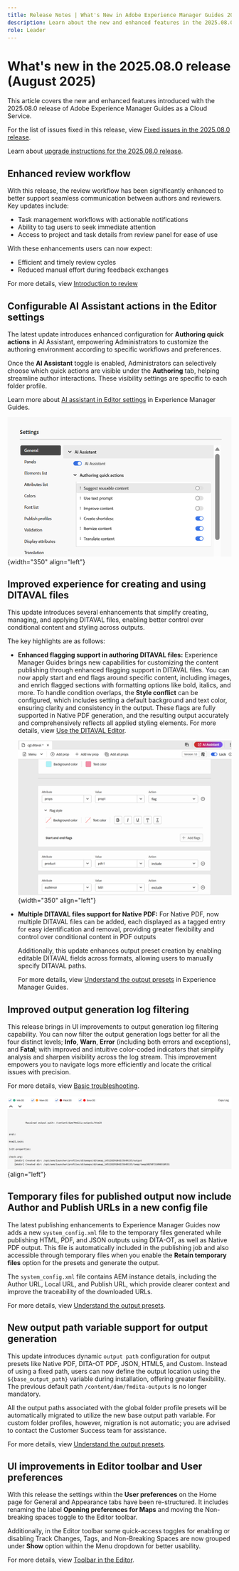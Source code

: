 ```yaml
---
title: Release Notes | What's New in Adobe Experience Manager Guides 2025.08.0 release
description: Learn about the new and enhanced features in the 2025.08.0 release of Adobe Experience Manager Guides
role: Leader
---
```

# What's new in the 2025.08.0 release (August 2025)

This article covers the new and enhanced features introduced with the 2025.08.0 release of Adobe Experience Manager Guides as a Cloud Service.

For the list of issues fixed in this release, view [Fixed issues in the 2025.08.0 release](fixed-issues-2025-08-0.md).

Learn about [upgrade instructions for the 2025.08.0  release](../release-info/upgrade-instructions-2025-08-0.md).


## Enhanced review workflow

With this release, the review workflow has been significantly enhanced to better support seamless communication between authors and reviewers. Key updates include:

- Task management workflows with actionable notifications
- Ability to tag users to seek immediate attention
- Access to project and task details from review panel for ease of use

With these enhancements users can now expect:

- Efficient and timely review cycles
- Reduced manual effort during feedback exchanges

For more details, view [Introduction to review](../user-guide/review.md)

## Configurable AI Assistant actions in the Editor settings

The latest update introduces enhanced configuration for **Authoring quick actions** in AI Assistant, empowering Administrators to customize the authoring environment according to specific workflows and preferences.

Once the **AI Assistant** toggle is enabled, Administrators can selectively choose which quick actions are visible under the **Authoring** tab, helping streamline author interactions. These visibility settings are specific to each folder profile.

Learn more about [AI assistant in Editor settings](../user-guide/web-editor-settings.md#general) in Experience Manager Guides.

![](assets/authoring-quick-actions.png){width="350" align="left"}


## Improved experience for creating and using DITAVAL files

This update introduces several enhancements that simplify creating, managing, and applying DITAVAL files, enabling better control over conditional content and styling across outputs.

The key highlights are as follows:

- **Enhanced flagging support in authoring DITAVAL files:** Experience Manager Guides brings new capabilities for customizing the content publishing through enhanced flagging support in DITAVAL files. You can now apply start and end flags around specific content, including images, and enrich flagged sections with formatting options like bold, italics, and more. To handle condition overlaps, the **Style conflict** can be configured, which includes setting a default background and text color, ensuring clarity and consistency in the output. These flags are fully supported in Native PDF generation, and the resulting output accurately and comprehensively reflects all applied styling elements.
For more details, view [Use the DITAVAL Editor](../user-guide/ditaval-editor.md).

    ![](assets/ditaval-flag-style-new.png){width="350" align="left"}

- **Multiple DITAVAL files support for Native PDF:** For Native PDF, now multiple DITAVAL files can be added, each displayed as a tagged entry for easy identification and removal, providing greater flexibility and control over conditional content in PDF outputs

    Additionally, this update enhances output preset creation by enabling editable DITAVAL fields across formats, allowing users to manually specify DITAVAL paths.

    For more details, view [Understand the output presets](../user-guide/generate-output-understand-presets.md) in Experience Manager Guides.

## Improved output generation log filtering

This release brings in UI improvements to output generation log filtering capability. You can now filter the output generation logs better for all the four distinct levels; **Info**, **Warn**, **Error** (including both errors and exceptions), and **Fatal**; with improved and intuitive color-coded indicators that simplify analysis and sharpen visibility across the log stream. This improvement empowers you to navigate logs more efficiently and locate the critical issues with precision. 

For more details, view [Basic troubleshooting](../user-guide/generate-output-basic-troubleshooting.md).

![](./assets/log-file-new.png){align="left"}


## Temporary files for published output now include Author and Publish URLs in a new config file

The latest publishing enhancements to Experience Manager Guides now adds a new `system_config.xml` file to the temporary files generated while publishing HTML, PDF, and JSON outputs using DITA-OT, as well as Native PDF output. This file is automatically included in the publishing job and also accessible through temporary files when you enable the **Retain temporary files** option for the presets and generate the output.

The `system_config.xml` file contains AEM instance details, including the Author URL, Local URL, and Publish URL, which provide clearer context and improve the traceability of the downloaded URLs.

For more details, view [Understand the output presets](../user-guide/generate-output-understand-presets.md).

## New output path variable support for output generation

This update introduces dynamic `output path` configuration for output presets like Native PDF, DITA-OT PDF, JSON, HTML5, and Custom. Instead of using a fixed path, users can now define the output location using the `${base_output_path}` variable during installation, offering greater flexibility. The previous default path `/content/dam/fmdita-outputs` is no longer mandatory.

All the output paths associated with the global folder profile presets will be automatically migrated to utilize the new base output path variable. For custom folder profiles, however, migration is not automatic; you are advised to contact the Customer Success team for assistance.

For more details, view [Understand the output presets](../user-guide/generate-output-understand-presets.md).

## UI improvements in Editor toolbar and User preferences

With this release the settings within the **User preferences** on the Home page for General and Appearance tabs have been re-structured. It includes renaming the label **Opening preferences for Maps** and moving the Non-breaking spaces toggle to the Editor toolbar.

Additionally, in the Editor toolbar some quick-access toggles for enabling or disabling Track Changes, Tags, and Non-Breaking Spaces are now grouped under **Show** option within the Menu dropdown for better usability.

For more details, view [Toolbar in the Editor](../user-guide/web-editor-toolbar.md#menu-dropdown).






